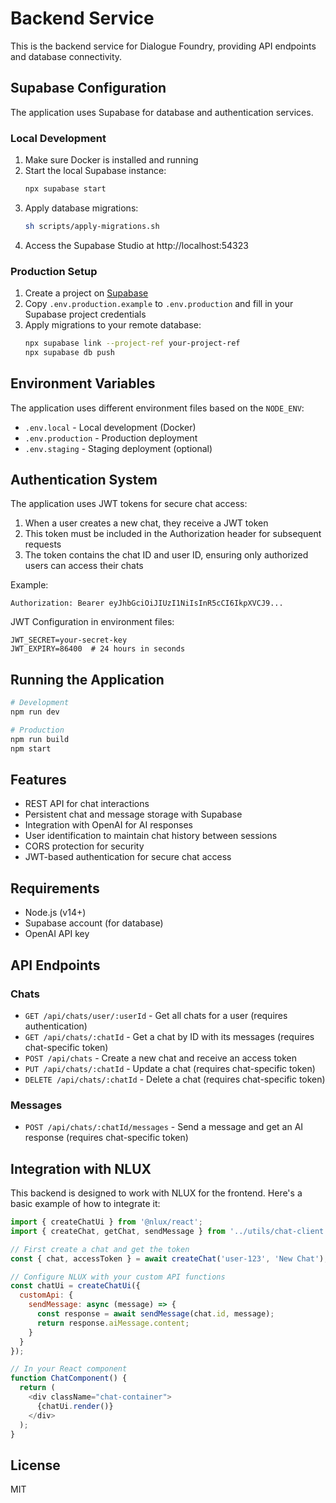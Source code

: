 # Backend Service

This is the backend service for Dialogue Foundry, providing API endpoints and database connectivity.

## Supabase Configuration

The application uses Supabase for database and authentication services.

### Local Development

1. Make sure Docker is installed and running
2. Start the local Supabase instance:
   ```bash
   npx supabase start
   ```
3. Apply database migrations:
   ```bash
   sh scripts/apply-migrations.sh
   ```
4. Access the Supabase Studio at http://localhost:54323

### Production Setup

1. Create a project on [Supabase](https://supabase.com)
2. Copy `.env.production.example` to `.env.production` and fill in your Supabase project credentials
3. Apply migrations to your remote database:
   ```bash
   npx supabase link --project-ref your-project-ref
   npx supabase db push
   ```

## Environment Variables

The application uses different environment files based on the `NODE_ENV`:

- `.env.local` - Local development (Docker)
- `.env.production` - Production deployment
- `.env.staging` - Staging deployment (optional)

## Authentication System

The application uses JWT tokens for secure chat access:

1. When a user creates a new chat, they receive a JWT token
2. This token must be included in the Authorization header for subsequent requests
3. The token contains the chat ID and user ID, ensuring only authorized users can access their chats

Example:
```
Authorization: Bearer eyJhbGciOiJIUzI1NiIsInR5cCI6IkpXVCJ9...
```

JWT Configuration in environment files:
```
JWT_SECRET=your-secret-key
JWT_EXPIRY=86400  # 24 hours in seconds
```

## Running the Application

```bash
# Development
npm run dev

# Production
npm run build
npm start
```

## Features

- REST API for chat interactions
- Persistent chat and message storage with Supabase
- Integration with OpenAI for AI responses
- User identification to maintain chat history between sessions
- CORS protection for security
- JWT-based authentication for secure chat access

## Requirements

- Node.js (v14+)
- Supabase account (for database)
- OpenAI API key

## API Endpoints

### Chats

- `GET /api/chats/user/:userId` - Get all chats for a user (requires authentication)
- `GET /api/chats/:chatId` - Get a chat by ID with its messages (requires chat-specific token)
- `POST /api/chats` - Create a new chat and receive an access token
- `PUT /api/chats/:chatId` - Update a chat (requires chat-specific token)
- `DELETE /api/chats/:chatId` - Delete a chat (requires chat-specific token)

### Messages

- `POST /api/chats/:chatId/messages` - Send a message and get an AI response (requires chat-specific token)

## Integration with NLUX

This backend is designed to work with NLUX for the frontend. Here's a basic example of how to integrate it:

```javascript
import { createChatUi } from '@nlux/react';
import { createChat, getChat, sendMessage } from '../utils/chat-client';

// First create a chat and get the token
const { chat, accessToken } = await createChat('user-123', 'New Chat');

// Configure NLUX with your custom API functions
const chatUi = createChatUi({
  customApi: {
    sendMessage: async (message) => {
      const response = await sendMessage(chat.id, message);
      return response.aiMessage.content;
    }
  }
});

// In your React component
function ChatComponent() {
  return (
    <div className="chat-container">
      {chatUi.render()}
    </div>
  );
}
```

## License

MIT 